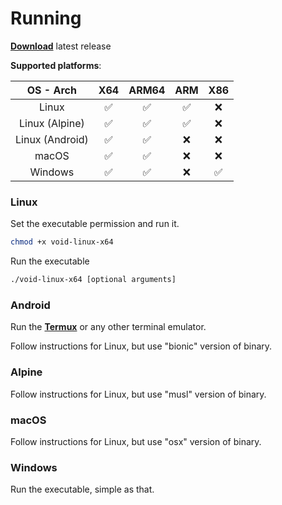 # Running

[**Download**](https://github.com/caunt/Void/releases/latest/) latest release

**Supported platforms**:

| OS - Arch       | X64                | ARM64              | ARM                | X86                |
|:---------------:|:------------------:|:------------------:|:------------------:|:------------------:|
| Linux           | :white_check_mark: | :white_check_mark: | :white_check_mark: | :x:                |
| Linux (Alpine)  | :white_check_mark: | :white_check_mark: | :white_check_mark: | :x:                |
| Linux (Android) | :white_check_mark: | :white_check_mark: | :x:                | :x:                |
| macOS           | :white_check_mark: | :white_check_mark: | :x:                | :x:                |
| Windows         | :white_check_mark: | :white_check_mark: | :x:                | :white_check_mark: |

### Linux

Set the executable permission and run it.
```bash
chmod +x void-linux-x64
```

Run the executable
```bash
./void-linux-x64 [optional arguments]
```

### Android

Run the [**Termux**](https://play.google.com/store/apps/details?id=com.termux) or any other terminal emulator.

Follow instructions for Linux, but use "bionic" version of binary.

### Alpine

Follow instructions for Linux, but use "musl" version of binary.

### macOS

Follow instructions for Linux, but use "osx" version of binary.

### Windows

Run the executable, simple as that.